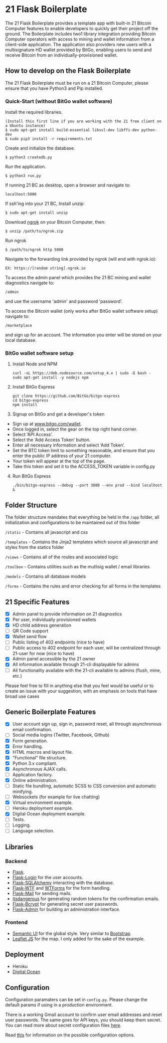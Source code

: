 # 21 Flask Boilerplate

The 21 Flask Boilerplate provides a template app with built-in 21 Bitcoin Computer features to enable developers to quickly get their project off the ground.  The Boilerplate includes two1 library integration providing Bitcoin Computer operators  with access to mining and wallet information from a client-side application. The application also providers new users with a multisignature HD wallet provided by BitGo, enabling users to send and receive Bitcoin from an individually-provisioned wallet.

## How to develop on the Flask Boilerplate

The 21 Flask Boilerplate must be run on a 21 Bitcoin Computer, please ensure that you have Python3 and Pip installed.

### Quick-Start (without BitGo wallet software)

Install the required libraries. 
```
(Install this first line if you are working with the 21 free client on a Ubuntu instance)
$ sudo apt-get install build-essential libssl-dev libffi-dev python-dev
$ sudo pip3 install -r requirements.txt
```
Create and initialize the database.
```
$ python3 createdb.py
```
Run the application.
```
$ python3 run.py
```
If running 21 BC as desktop, open a browser and navigate to:
```
localhost:5000
```
If ssh'ing into your 21 BC, Install unzip:
``` 
$ sudo apt-get install unzip
```
 Download [ngrok](https://ngrok.com) on your Bitcoin Computer, then:
``` 
$ unzip /path/to/ngrok.zip
```
Run ngrok
```
$ /path/to/ngrok http 5000
```
Navigate to the forwarding link provided by ngrok (will end with ngrok.io): 
```
EX: https://[random string].ngrok.io
```
To access the admin panel which provides the 21 BC mining and wallet diagnostics navigate to:
```
/admin
```
and use the username 'admin' and password 'password'.

To access the Bitcoin wallet (only works after BitGo wallet software setup) navigate to: 
```
/marketplace
```
and sign up for an account. The information you enter will be stored on your local database.
### BitGo wallet software setup

1. Install Node and NPM
	```
	curl -sL https://deb.nodesource.com/setup_4.x | sudo -E bash -
	sudo apt-get install -y nodejs npm
	```

2. Install BitGo Express
	```
	git clone https://github.com/BitGo/bitgo-express
	cd bitgo-express
	npm install
	```

3. Signup on BitGo and get a developer's token
  * Sign up at www.bitgo.com/wallet.
  * Once logged in, select the gear on the top right hand corner.
  * Select ‘API Access’.
  * Select the ‘Add Access Token’ button.
  * Enter all necessary information and select ‘Add Token’.
  * Set the BTC token limit to something reasonable, and ensure that you enter the public IP address of your 21 computer.
  * Your token will appear at the top of the page.
  * Take this token and set it to the ACCESS_TOKEN variable in config.py 

4. Run BitGo Express
	```
	./bin/bitgo-express --debug --port 3080 --env prod --bind localhost &
	```

## Folder Structure

The folder structure mandates that everything be held in the ``/app`` folder, all initialization and configurations to be maintained out of this folder

``/static`` - Contains all javascript and css

``/templates`` - Contains the Jinja2 templates which source all javascript and styles from the statics folder

``/views`` - Contains all of the routes and associated logic

``/toolbox`` - Contains utilities such as the mutlisig wallet / email libraries

``/models`` - Contains all database models

``/forms`` - Contains the rules and error checking for all forms in the templates

## 21 Specific Features

- [x] Admin panel to provide information on 21 diagnostics
- [x] Per user, individually provisioned wallets
- [x] HD child address generation
- [ ] QR Code support
- [x] Wallet send flow
- [ ] Public listing of 402 endpoints (nice to have)
- [ ] Public access to 402 endpoint for each user, will be centralized through 21-user for now (nice to have)
- [x] Admin panel accessible by the 21 owner
- [x] All information available through 21-cli displayable for admins
- [ ] All functionality available with the 21-cli available to admins (flush, mine, etc.)

Please feel free to fill in anything else that you feel would be useful or to create an issue with your suggestion, with an emphasis on tools that have broad use cases

## Generic Boilerplate Features

- [x] User account sign up, sign in, password reset, all through asynchronous email confirmation.
- [ ] Social media logins (Twitter, Facebook, Github) 
- [x] Form generation.
- [x] Error handling.
- [x] HTML macros and layout file.
- [x] "Functional" file structure.
- [x] Python 3.x compliant.
- [x] Asynchronous AJAX calls.
- [ ] Application factory.
- [x] Online administration.
- [ ] Static file bundling, automatic SCSS to CSS conversion and automatic minifying.
- [ ] Websockets (for example for live chatting)
- [x] Virtual environment example.
- [ ] Heroku deployment example.
- [x] Digital Ocean deployment example.
- [ ] Tests.
- [ ] Logging.
- [ ] Language selection.

## Libraries

### Backend

- [Flask](http://flask.pocoo.org/).
- [Flask-Login](https://flask-login.readthedocs.org/en/latest/) for the user accounts.
- [Flask-SQLAlchemy](https://pythonhosted.org/Flask-SQLAlchemy/) interacting with the database.
- [Flask-WTF](https://flask-wtf.readthedocs.org/en/latest/) and [WTForms](https://wtforms.readthedocs.org/en/latest/) for the form handling.
- [Flask-Mail](https://pythonhosted.org/Flask-Mail/) for sending mails.
- [itsdangerous](http://pythonhosted.org/itsdangerous/) for generating random tokens for the confirmation emails.
- [Flask-Bcrypt](https://flask-bcrypt.readthedocs.org/en/latest/) for generating secret user passwords.
- [Flask-Admin](https://flask-admin.readthedocs.org/en/latest/) for building an administration interface.

### Frontend

- [Semantic UI](http://semantic-ui.com/) for the global style. Very similar to [Bootstrap](http://getbootstrap.com/).
- [Leaflet JS](http://leafletjs.com/) for the map. I only added for the sake of the example.

## Deployment

- Heroku
- [Digital Ocean](deployment/Digital-Ocean.md)


## Configuration

Configuration paramaters can be set in ``config.py``. Please change the default params if using in a production environment.

There is a working Gmail account to confirm user email addresses and reset user passwords. The same goes for API keys, you should keep them secret. You can read more about secret configuration files [here](https://exploreflask.com/configuration.html).

Read [this](http://flask.pocoo.org/docs/0.10/config/) for information on the possible configuration options.



